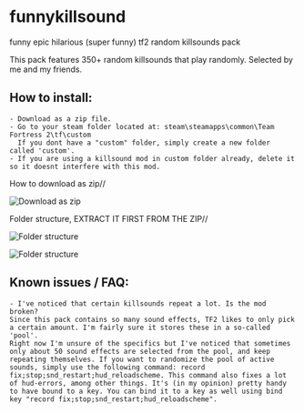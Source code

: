 # funnykillsound
 funny epic hilarious (super funny) tf2 random killsounds pack

This pack features 350+ random killsounds that play randomly. Selected by me and my friends. 

## How to install:
```
- Download as a zip file.
- Go to your steam folder located at: steam\steamapps\common\Team Fortress 2\tf\custom
  If you dont have a "custom" folder, simply create a new folder called 'custom'.
- If you are using a killsound mod in custom folder already, delete it so it doesnt interfere with this mod.
```
How to download as zip// 

![Download as zip](https://i.imgur.com/3Pg7tFJ.png)

Folder structure, EXTRACT IT FIRST FROM THE ZIP// 

![Folder structure](https://i.imgur.com/xZXLel0.png)


![Folder structure](https://i.imgur.com/L68RViM.png)

## Known issues / FAQ:
```
- I've noticed that certain killsounds repeat a lot. Is the mod broken?
Since this pack contains so many sound effects, TF2 likes to only pick a certain amount. I'm fairly sure it stores these in a so-called 'pool'.
Right now I'm unsure of the specifics but I've noticed that sometimes only about 50 sound effects are selected from the pool, and keep repeating themselves. If you want to randomize the pool of active sounds, simply use the following command: record fix;stop;snd_restart;hud_reloadscheme. This command also fixes a lot of hud-errors, among other things. It's (in my opinion) pretty handy to have bound to a key. You can bind it to a key as well using bind key "record fix;stop;snd_restart;hud_reloadscheme".